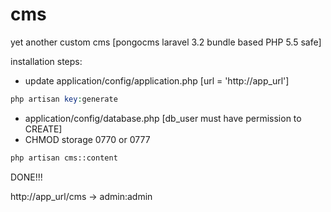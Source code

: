cms
===

yet another custom cms [pongocms laravel 3.2 bundle based PHP 5.5 safe]

installation steps:

 - update application/config/application.php [url = 'http://app_url']
 ```php
php artisan key:generate
```
 - application/config/database.php [db_user must have permission to CREATE]
 - CHMOD storage 0770 or 0777
 ```php
php artisan cms::content
```
DONE!!!

http://app_url/cms -> admin:admin